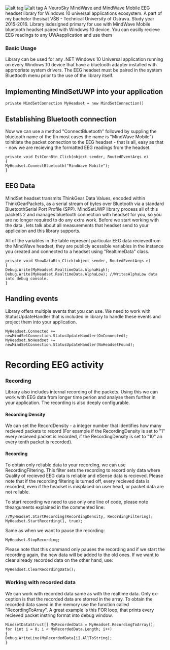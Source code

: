 ![alt tag](http://s10.postimg.org/fnqxqgx6h/win10_logo.jpg)
![alt tag](http://www.fei.vsb.cz/export/sites/fei/.content/galerie-obrazku/images/fei-new.jpg_216252460.jpg)
A NeuroSky MindWave and MindWave Mobile EEG headset library for Windows 10 universal applications ecosystem. A part of my bachelor thesisat VŠB - Technical University of Ostrava. Study year 2015-2016. Library isdesigned primary for use with MindWave Mobile bluetooth headset paired with Windows 10 device. You can easilly recieve EEG readings to any UWAapplication and use them

### Basic Usage
Library can be used for any .NET Windows 10 Universal application running on every Windows 10 device that have a bluetooth adapter installed with appropriate system drivers. The EEG headset must be paired in the system Bluettooth menu prior to the use of the library itself.

## Implementing MindSetUWP into your application
```
private MindSetConnection MyHeadset = new MindSetConnection()
```

## Establishing Bluetooth connection
Now we can use a method "ConnectBluetooth" followed by suppling the bluetooth name of the (In most cases the name is "MindWave Mobile") toinitiate the packet connection to the EEG headset - that is all, easy as that - now we are recieving the formatted EEG readings from the headset.
```
private void EstConnBtn_Click(object sender, RoutedEventArgs e)
{
MyHeadset.ConnectBluetooth("MindWave Mobile");
}
```

## EEG Data
MindSet headset transmits ThinkGear Data Values, encoded within ThinkGearPackets, as a serial stream of bytes over Bluetooth via a standard BluetoothSerial Port Profile (SPP). MindSetUWP library process all of this packets 2 and manages bluetooth connection with headset for you, so you are no longer required to do any extra work. Before we start working with the data , lets talk about all measurements that headset send to your applicaion and this library supports.

All of the variables in the table represent particular EEG data recievedfrom the MindWave headset, they are publicly acessible variables in the instance you created and connected to a headset using "RealtimeData" class.
```
private void ShowDataBtn_Click(object sender, RoutedEventArgs e)
{
Debug.Write(MyHeadset.RealtimeData.AlphaHigh); 
Debug.Write(MyHeadset.RealtimeData.AlphaLow); //WritesAlphaLow data into debug console.
}
```

## Handling events
Library offers multiple events that you can use. We need to work with StatusUpdateHandler that is included in library to handle these events and project them into your application.

```
MyHeadset.Connected += newMindSetConnection.StatusUpdateHandler(OnConnected);
MyHeadset.NoHeadset += newMindSetConnection.StatusUpdateHandler(NoHeadsetFound);
```

# Recording EEG activity

### Recording
Library also includes internal recording of the packets. Using this we can work with EEG data from longer time perion and analyse them further in your application. The recording is also deeply configurable.

#### Recording Density
We can set the RecordDensity - a integer number that identifies how many recieved packets to record (For example if the RecordingDensity is set to "1" every recieved packet is recorded, if the RecordingDensity is set to "10" an every tenth packet is recorded).

#### Recording 
To obtain only reliable data to your recording, we can use RecordingFiltering. This filter sets the recording to record only data where Quality of recieved EEG data is reliable and eSense data is recieved. Please note that if the recording filtering is turned off, every recieved data is recorded, even if the headset is misplaced on user head, or packet data are not reliable.

To start recording we need to use only one line of code, please note thearguments explained in the commented line:
```
//MyHeadset.StartRecording(RecordingDensity, RecordingFiltering);
MyHeadset.StartRecording(1, true);
```

Same as when we want to pause the recording:
```
MyHeadset.StopRecording;
```

Please note that this command only pauses the recording and if we start the recording again, the new data will be added to the old ones. If we want to clear already recorded data on the other hand, use:
```
MyHeadset.ClearRecordingData();
```

### Working with recorded data
We can work with recorded data same as with the realtime data. Only ex-ception is that the recorded data are storred in the array. To obtain the recorded data saved in the memory use the function called "RecordingToArray". A great example is this FOR loop, that prints every recieved packet instring format into debug window.
```
MindsetDataStruct[] MyRecordedData = MyHeadset.RecordingToArray();
for (int i = 0; i < MyRecordedData.Length; i++)
{
Debug.WriteLine(MyRecordedData[i].AllToString);
}
```
